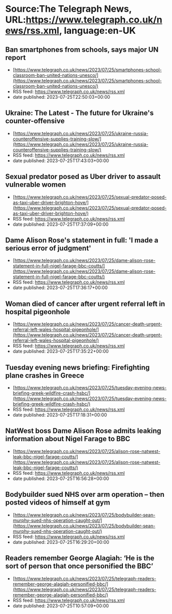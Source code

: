 # Source:The Telegraph News, URL:https://www.telegraph.co.uk/news/rss.xml, language:en-UK

## Ban smartphones from schools, says major UN report
 - [https://www.telegraph.co.uk/news/2023/07/25/smartphones-school-classroom-ban-united-nations-unesco/](https://www.telegraph.co.uk/news/2023/07/25/smartphones-school-classroom-ban-united-nations-unesco/)
 - RSS feed: https://www.telegraph.co.uk/news/rss.xml
 - date published: 2023-07-25T22:50:03+00:00



## Ukraine: The Latest - The future for Ukraine's counter-offensive
 - [https://www.telegraph.co.uk/news/2023/07/25/ukraine-russia-counteroffensive-supplies-training-slow/](https://www.telegraph.co.uk/news/2023/07/25/ukraine-russia-counteroffensive-supplies-training-slow/)
 - RSS feed: https://www.telegraph.co.uk/news/rss.xml
 - date published: 2023-07-25T17:43:03+00:00



## Sexual predator posed as Uber driver to assault vulnerable women
 - [https://www.telegraph.co.uk/news/2023/07/25/sexual-predator-posed-as-taxi-uber-driver-brighton-hove/](https://www.telegraph.co.uk/news/2023/07/25/sexual-predator-posed-as-taxi-uber-driver-brighton-hove/)
 - RSS feed: https://www.telegraph.co.uk/news/rss.xml
 - date published: 2023-07-25T17:37:09+00:00



## Dame Alison Rose's statement in full: 'I made a serious error of judgment'
 - [https://www.telegraph.co.uk/news/2023/07/25/dame-alison-rose-statement-in-full-nigel-farage-bbc-coutts/](https://www.telegraph.co.uk/news/2023/07/25/dame-alison-rose-statement-in-full-nigel-farage-bbc-coutts/)
 - RSS feed: https://www.telegraph.co.uk/news/rss.xml
 - date published: 2023-07-25T17:36:17+00:00



## Woman died of cancer after urgent referral left in hospital pigeonhole
 - [https://www.telegraph.co.uk/news/2023/07/25/cancer-death-urgent-referral-left-wales-hospital-pigeonhole/](https://www.telegraph.co.uk/news/2023/07/25/cancer-death-urgent-referral-left-wales-hospital-pigeonhole/)
 - RSS feed: https://www.telegraph.co.uk/news/rss.xml
 - date published: 2023-07-25T17:35:22+00:00



## Tuesday evening news briefing: Firefighting plane crashes in Greece
 - [https://www.telegraph.co.uk/news/2023/07/25/tuesday-evening-news-briefing-greek-wildfire-crash-hsbc/](https://www.telegraph.co.uk/news/2023/07/25/tuesday-evening-news-briefing-greek-wildfire-crash-hsbc/)
 - RSS feed: https://www.telegraph.co.uk/news/rss.xml
 - date published: 2023-07-25T17:18:31+00:00



## NatWest boss Dame Alison Rose admits leaking information about Nigel Farage to BBC
 - [https://www.telegraph.co.uk/news/2023/07/25/alison-rose-natwest-leak-bbc-nigel-farage-coutts/](https://www.telegraph.co.uk/news/2023/07/25/alison-rose-natwest-leak-bbc-nigel-farage-coutts/)
 - RSS feed: https://www.telegraph.co.uk/news/rss.xml
 - date published: 2023-07-25T16:56:28+00:00



## Bodybuilder sued NHS over arm operation – then posted videos of himself at gym
 - [https://www.telegraph.co.uk/news/2023/07/25/bodybuilder-sean-murphy-sued-nhs-operation-caught-out/](https://www.telegraph.co.uk/news/2023/07/25/bodybuilder-sean-murphy-sued-nhs-operation-caught-out/)
 - RSS feed: https://www.telegraph.co.uk/news/rss.xml
 - date published: 2023-07-25T16:29:20+00:00



## Readers remember George Alagiah: ‘He is the sort of person that once personified the BBC’
 - [https://www.telegraph.co.uk/news/2023/07/25/telegraph-readers-remember-george-alagiah-personified-bbc/](https://www.telegraph.co.uk/news/2023/07/25/telegraph-readers-remember-george-alagiah-personified-bbc/)
 - RSS feed: https://www.telegraph.co.uk/news/rss.xml
 - date published: 2023-07-25T10:57:09+00:00



